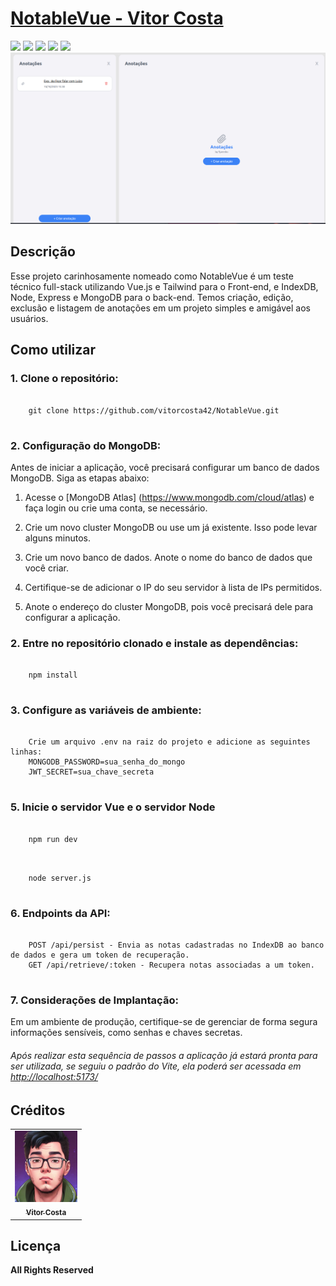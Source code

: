 <h1><a href="https://github.com/vitorcosta42/NotableVue"> NotableVue - Vitor Costa </a></h1>

<div style="display: inline_block">
    <img src="https://img.shields.io/badge/Vue.js-blue"/>
    <img src="https://img.shields.io/badge/Tailwind-blue"/>
    <img src="https://img.shields.io/badge/Node-blue"/>
    <img src="https://img.shields.io/badge/Express-blue"/>
    <img src="https://img.shields.io/badge/MongoDB-blue"/>
</div>
<img width="1000" src= "./public/print.png" />

<h2>Descrição</h2>
<p>
  Esse projeto carinhosamente nomeado como NotableVue é um teste técnico full-stack utilizando Vue.js e Tailwind para o Front-end, e IndexDB, Node, Express e MongoDB para o back-end. Temos criação, edição, exclusão e listagem de anotações em um projeto simples e amigável aos usuários. 
</p>

<h2>Como utilizar</h2>

<h3>1. Clone o repositório:</h3>
<pre>
  <code>
    git clone https://github.com/vitorcosta42/NotableVue.git
  </code>
</pre>


<h3>2. Configuração do MongoDB:</h3>

  
 Antes de iniciar a aplicação, você precisará configurar um banco de dados MongoDB. Siga as etapas abaixo:

1. Acesse o [MongoDB Atlas] (https://www.mongodb.com/cloud/atlas) e faça login ou crie uma conta, se necessário.
   
2. Crie um novo cluster MongoDB ou use um já existente. Isso pode levar alguns minutos.
    
4. Crie um novo banco de dados. Anote o nome do banco de dados que você criar.

5. Certifique-se de adicionar o IP do seu servidor à lista de IPs permitidos.

6. Anote o endereço do cluster MongoDB, pois você precisará dele para configurar a aplicação.
  

<h3>2. Entre no repositório clonado e instale as dependências:</h3>
<pre>
  <code>
    npm install
  </code>
</pre>

<h3>3. Configure as variáveis de ambiente:</h3>
<pre>
  <code>
    Crie um arquivo .env na raiz do projeto e adicione as seguintes linhas:
    MONGODB_PASSWORD=sua_senha_do_mongo
    JWT_SECRET=sua_chave_secreta
  </code>
</pre>

<h3>5. Inicie o servidor Vue e o servidor Node</h3>
<pre>
  <code>
    npm run dev
  </code>
</pre>
<pre>
  <code>
    node server.js
  </code>
</pre>

<h3>6. Endpoints da API:</h3>
<pre>
  <code>
    POST /api/persist - Envia as notas cadastradas no IndexDB ao banco de dados e gera um token de recuperação.
    GET /api/retrieve/:token - Recupera notas associadas a um token.
  </code>
</pre>
<h3>7. Considerações de Implantação:</h3>
  
Em um ambiente de produção, certifique-se de gerenciar de forma segura informações sensíveis, como senhas e chaves secretas.

<h6>Após realizar esta sequência de passos a aplicação já estará pronta para ser utilizada, se seguiu o padrão do Vite, ela poderá ser acessada em <a href="http://localhost:5173/" >http://localhost:5173/</a> </h6>
<h2>Créditos</h2>
<table>
  <tr>
    <td align="center">
      <a href="https://github.com/vitorcosta42">
        <img src="./public/icon-vitor.jpeg" width="100px;" alt="Foto de Vitor Costa"/><br>
        <sub>
          <b>Vitor Costa</b>
        </sub>
      </a>
    </td>
  </tr>
</table>

<h2>Licença</h2>
<b>All Rights Reserved</b>

